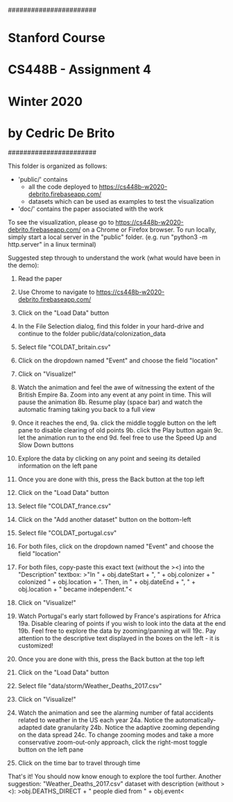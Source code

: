 #######################
# Stanford Course
# CS448B - Assignment 4
# Winter 2020
# by Cedric De Brito
#######################

This folder is organized as follows:
 - 'public/' contains
    - all the code deployed to https://cs448b-w2020-debrito.firebaseapp.com/
    - datasets which can be used as examples to test the visualization
 - 'doc/' contains the paper associated with the work

To see the visualization, please go to https://cs448b-w2020-debrito.firebaseapp.com/ on a Chrome or Firefox browser.
To run locally, simply start a local server in the "public" folder. (e.g. run "python3 -m http.server" in a linux terminal)

Suggested step through to understand the work (what would have been in the demo):
 1. Read the paper

 2. Use Chrome to navigate to https://cs448b-w2020-debrito.firebaseapp.com/
 3. Click on the "Load Data" button
 4. In the File Selection dialog, find this folder in your hard-drive and continue to the folder public/data/colonization_data
 5. Select file "COLDAT_britain.csv"
 6. Click on the dropdown named "Event" and choose the field "location"
 7. Click on "Visualize!"
 8. Watch the animation and feel the awe of witnessing the extent of the British Empire
    8a. Zoom into any event at any point in time. This will pause the animation
    8b. Resume play (space bar) and watch the automatic framing taking you back to a full view

 9. Once it reaches the end,
    9a. click the middle toggle button on the left pane to disable clearing of old points
    9b. click the Play button again
    9c. let the animation run to the end
    9d. feel free to use the Speed Up and Slow Down buttons
 10. Explore the data by clicking on any point and seeing its detailed information on the left pane

 11. Once you are done with this, press the Back button at the top left
 12. Click on the "Load Data" button
 13. Select file "COLDAT_france.csv"
 14. Click on the "Add another dataset" button on the bottom-left
 15. Select file "COLDAT_portugal.csv"
 16. For both files, click on the dropdown named "Event" and choose the field "location"
 17. For both files, copy-paste this exact text (without the ><) into the "Description" textbox:
    >"In " + obj.dateStart + ", " + obj.colonizer + " colonized " + obj.location + ".  Then, in " + obj.dateEnd + ", " + obj.location + " became independent."<
 18. Click on "Visualize!"
 19. Watch Portugal's early start followed by France's aspirations for Africa
    19a. Disable clearing of points if you wish to look into the data at the end
    19b. Feel free to explore the data by zooming/panning at will
    19c. Pay attention to the descriptive text displayed in the boxes on the left - it is customized!

 20. Once you are done with this, press the Back button at the top left
 21. Click on the "Load Data" button
 22. Select file "data/storm/Weather_Deaths_2017.csv"
 23. Click on "Visualize!"
 24. Watch the animation and see the alarming number of fatal accidents related to weather in the US each year
    24a. Notice the automatically-adapted date granularity
    24b. Notice the adaptive zooming depending on the data spread
    24c. To change zooming modes and take a more conservative zoom-out-only approach, click the right-most toggle button on the left pane
 25. Click on the time bar to travel through time

That's it!
You should now know enough to explore the tool further.
Another suggestion:
"Weather_Deaths_2017.csv" dataset with description (without ><): >obj.DEATHS_DIRECT + " people died from " + obj.event<

